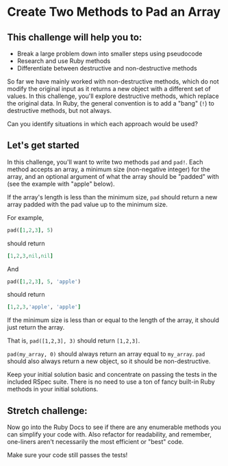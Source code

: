 
# Create Two Methods to Pad an Array

## This challenge will help you to:
- Break a large problem down into smaller steps using pseudocode
- Research and use Ruby methods
- Differentiate between destructive and non-destructive methods

So far we have mainly worked with non-destructive methods, which do not modify the original input as it returns a new object with a different set of values. In this challenge, you'll explore destructive methods, which replace the original data. In Ruby, the general convention is to add a "bang" (`!`) to destructive methods, but not always. 

Can you identify situations in which each approach would be used?


## Let's get started

In this challenge, you'll want to write two methods `pad` and `pad!`. Each method accepts an array, a minimum size (non-negative integer) for the array, and an optional argument of what the array should be "padded" with (see the example with "apple" below).

If the array's length is less than the minimum size, `pad` should return a new array padded with the pad value up to the minimum size.

For example,
```ruby
pad([1,2,3], 5)
```

should return

```ruby
[1,2,3,nil,nil]
```

And

```ruby
pad([1,2,3], 5, 'apple')
```

should return

```ruby
[1,2,3,'apple', 'apple']
```

If the minimum size is less than or equal to the length of the array, it should just return the array.

That is, `pad([1,2,3], 3)` should return `[1,2,3]`.

`pad(my_array, 0)` should always return an array equal to `my_array`. `pad` should also always return a new object, so it should be non-destructive.


Keep your initial solution basic and concentrate on passing the tests in the included RSpec suite. There is no need to use a ton of fancy built-in Ruby methods in your initial solutions.

## Stretch challenge:

Now go into the Ruby Docs to see if there are any enumerable methods you can simplify your code with. Also refactor for readability, and remember, one-liners aren't necessarily the most efficient or "best" code.

Make sure your code still passes the tests!

